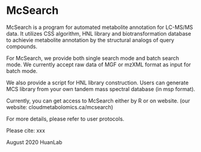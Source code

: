 # McSearch

McSearch is a program for automated metabolite annotation for LC-MS/MS data. It utilizes CSS algorithm, HNL library and biotransformation database to achievie metabolite annotation by the structural analogs of query compounds.

For McSearch, we provide both single search mode and batch search mode. We currently accept raw data of MGF or mzXML format as input for batch mode.

We also provide a script for HNL library construction. Users can generate MCS library from your own tandem mass spectral database (in msp format).

Currently, you can get access to McSearch either by R or on website. (our website: cloudmetabolomics.ca/mcsearch)

For more details, please refer to user protocols.

Please cite: xxx

August 2020
HuanLab
